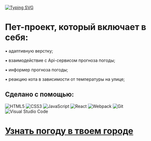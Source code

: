  [![Typing SVG](https://readme-typing-svg.herokuapp.com?font=Fira+Code&size=35&pause=1000&random=false&width=435&lines=Weather+Easy)](https://git.io/typing-svg)

# Пет-проект, который включает в себя:

▪ адаптивную верстку;

▪ взаимодействие с Api-сервисом прогноза погоды;

▪ информер прогноза погоды;

▪ реакцию кота в зависимости от температуры на улице;

## Сделано с помощью:
![HTML5](https://img.shields.io/badge/html5-%23E34F26.svg?style=for-the-badge&logo=html5&logoColor=white)
![CSS3](https://img.shields.io/badge/css3-%231572B6.svg?style=for-the-badge&logo=css3&logoColor=white)
![JavaScript](https://img.shields.io/badge/-JavaScript-090909?style=for-the-badge&logo=JavaScript)
![React](https://img.shields.io/badge/react-%2320232a.svg?style=for-the-badge&logo=react&logoColor=%2361DAFB)
![Webpack](https://img.shields.io/badge/webpack-%238DD6F9.svg?style=for-the-badge&logo=webpack&logoColor=black)
![Git](https://img.shields.io/badge/git-%23F05033.svg?style=for-the-badge&logo=git&logoColor=white)
![Visual Studio Code](https://img.shields.io/badge/Visual%20Studio%20Code-0078d7.svg?style=for-the-badge&logo=visual-studio-code&logoColor=white)

# [Узнать погоду в твоем городе](https://andreymazer.github.io/WeatherEasy/)
